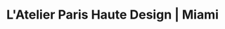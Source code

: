 ---
title: "L'Atelier Paris Haute Design | Miami"
url: /miami/latelier-paris-haute-design-miami/
shop: kitchen
---